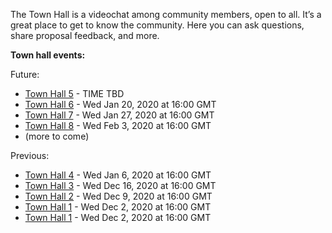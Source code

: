 
The Town Hall is a videochat among community members, open to all. It’s a great place to get to know the community. Here you can ask questions, share proposal feedback, and more.

**Town hall events:**

Future:


* [Town Hall 5](Town-Hall-5) - TIME TBD
* [Town Hall 6](Town-Hall-6) - Wed Jan 20, 2020 at 16:00 GMT
* [Town Hall 7](Town-Hall-7) - Wed Jan 27, 2020 at 16:00 GMT
* [Town Hall 8](Town-Hall-8) - Wed Feb 3, 2020 at 16:00 GMT
* (more to come)

Previous:

* [Town Hall 4](Town-Hall-4) - Wed Jan 6, 2020 at 16:00 GMT
* [Town Hall 3](Town-Hall-3) - Wed Dec 16, 2020 at 16:00 GMT
* [Town Hall 2](Town-Hall-2) - Wed Dec 9, 2020 at 16:00 GMT
* [Town Hall 1](Town-Hall-1) - Wed Dec 2, 2020 at 16:00 GMT
* [Town Hall 1](Town-Hall-1) - Wed Dec 2, 2020 at 16:00 GMT

###

###